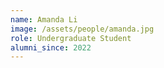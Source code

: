 ```yaml
---
name: Amanda Li
image: /assets/people/amanda.jpg
role: Undergraduate Student
alumni_since: 2022
---
```

